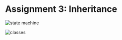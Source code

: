 # Assignment 3: Inheritance

![state machine](images/state-machine.svg)

![classes](images/class-spec.svg)